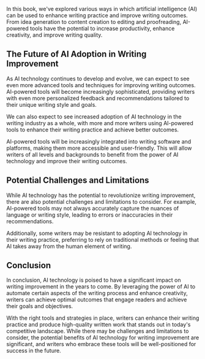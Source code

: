 
In this book, we've explored various ways in which artificial intelligence (AI) can be used to enhance writing practice and improve writing outcomes. From idea generation to content creation to editing and proofreading, AI-powered tools have the potential to increase productivity, enhance creativity, and improve writing quality.

The Future of AI Adoption in Writing Improvement
------------------------------------------------

As AI technology continues to develop and evolve, we can expect to see even more advanced tools and techniques for improving writing outcomes. AI-powered tools will become increasingly sophisticated, providing writers with even more personalized feedback and recommendations tailored to their unique writing style and goals.

We can also expect to see increased adoption of AI technology in the writing industry as a whole, with more and more writers using AI-powered tools to enhance their writing practice and achieve better outcomes.

AI-powered tools will be increasingly integrated into writing software and platforms, making them more accessible and user-friendly. This will allow writers of all levels and backgrounds to benefit from the power of AI technology and improve their writing outcomes.

Potential Challenges and Limitations
------------------------------------

While AI technology has the potential to revolutionize writing improvement, there are also potential challenges and limitations to consider. For example, AI-powered tools may not always accurately capture the nuances of language or writing style, leading to errors or inaccuracies in their recommendations.

Additionally, some writers may be resistant to adopting AI technology in their writing practice, preferring to rely on traditional methods or feeling that AI takes away from the human element of writing.

Conclusion
----------

In conclusion, AI technology is poised to have a significant impact on writing improvement in the years to come. By leveraging the power of AI to automate certain aspects of the writing process and enhance creativity, writers can achieve optimal outcomes that engage readers and achieve their goals and objectives.

With the right tools and strategies in place, writers can enhance their writing practice and produce high-quality written work that stands out in today's competitive landscape. While there may be challenges and limitations to consider, the potential benefits of AI technology for writing improvement are significant, and writers who embrace these tools will be well-positioned for success in the future.
